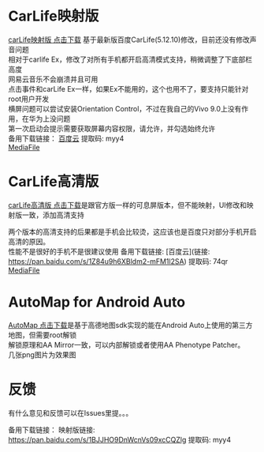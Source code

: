 # CarLife映射版
[carLife映射版 点击下载](https://github.com/puderty/pudev/releases/download/1/carlife_yingshe.apk)  基于最新版百度CarLife(5.12.10)修改，目前还没有修改声音问题<br>
相对于carlife Ex，修改了对所有手机都开启高清模式支持，稍微调整了下底部栏高度<br>
网易云音乐不会崩溃并且可用<br>
点击事件和carLife Ex一样，如果Ex不能用的，这个也用不了，要支持只能针对root用户开发<br>
横屏问题可以尝试安装Orientation Control，不过在我自己的Vivo 9.0上没有作用，在华为上没问题<br>
第一次启动会提示需要获取屏幕内容权限，请允许，并勾选始终允许<br>
备用下载链接：
[百度云](https://pan.baidu.com/s/1BJJHO9DnWcnVs09xcCQZlg) 提取码: myy4<br>
[MediaFile](http://www.mediafire.com/file/y475u68u2qm9mpv/carLife_yingshe.apk)<br>

# CarLife高清版
[carLife高清版 点击下载](https://github.com/puderty/pudev/releases/download/1/carlife_gaoqing.apk)是跟官方版一样的可息屏版本，但不能映射，UI修改和映射版一致，添加高清支持

两个版本的高清支持的后果都是手机会比较烫，这应该也是百度只对部分手机开启高清的原因。<br>
性能不是很好的手机不是很建议使用
备用下载链接:
[百度云](链接: https://pan.baidu.com/s/1Z84u9h6XBldm2-mFM1l2SA) 提取码: 74qr<br>
[MediaFile](http://www.mediafire.com/file/jx6ofhc8o885fqp/carLife_gaoqing.apk)

# AutoMap for Android Auto
[AutoMap 点击下载](https://github.com/puderty/pudev/releases/download/1/AutoMap.apk)是基于高德地图sdk实现的能在Android Auto上使用的第三方地图，但需要root解锁<br>
解锁原理和AA Mirror一致，可以内部解锁或者使用AA Phenotype Patcher。<br>
几张png图片为效果图

# 反馈
有什么意见和反馈可以在Issues里提。。。


备用下载链接：
映射版链接: https://pan.baidu.com/s/1BJJHO9DnWcnVs09xcCQZlg 提取码: myy4
